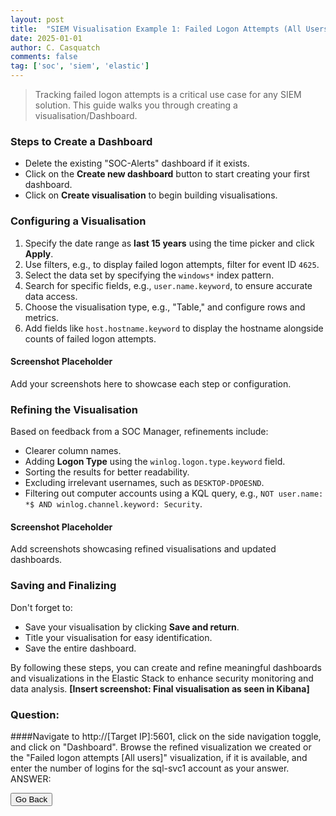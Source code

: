```yaml
---
layout: post
title:  "SIEM Visualisation Example 1: Failed Logon Attempts (All Users)"
date: 2025-01-01
author: C. Casquatch
comments: false
tag: ['soc', 'siem', 'elastic']
---
```


> Tracking failed logon attempts is a critical use case for any SIEM solution. This guide walks you through creating a visualisation/Dashboard.

### Steps to Create a Dashboard

*   Delete the existing "SOC-Alerts" dashboard if it exists.
*   Click on the **Create new dashboard** button to start creating your first dashboard.
*   Click on **Create visualisation** to begin building visualisations.

### Configuring a Visualisation

1.  Specify the date range as **last 15 years** using the time picker and click **Apply**.
2.  Use filters, e.g., to display failed logon attempts, filter for event ID `4625`.
3.  Select the data set by specifying the `windows*` index pattern.
4.  Search for specific fields, e.g., `user.name.keyword`, to ensure accurate data access.
5.  Choose the visualisation type, e.g., "Table," and configure rows and metrics.
6.  Add fields like `host.hostname.keyword` to display the hostname alongside counts of failed logon attempts.

#### Screenshot Placeholder

Add your screenshots here to showcase each step or configuration.

### Refining the Visualisation

Based on feedback from a SOC Manager, refinements include:

*   Clearer column names.
*   Adding **Logon Type** using the `winlog.logon.type.keyword` field.
*   Sorting the results for better readability.
*   Excluding irrelevant usernames, such as `DESKTOP-DPOESND`.
*   Filtering out computer accounts using a KQL query, e.g., `NOT user.name: *$ AND winlog.channel.keyword: Security`.

#### Screenshot Placeholder

Add screenshots showcasing refined visualisations and updated dashboards.

### Saving and Finalizing

Don't forget to:

*   Save your visualisation by clicking **Save and return**.
*   Title your visualisation for easy identification.
*   Save the entire dashboard.

By following these steps, you can create and refine meaningful dashboards and visualizations in the Elastic Stack to enhance security monitoring and data analysis.
**\[Insert screenshot: Final visualisation as seen in Kibana\]**

### Question:

####Navigate to http://[Target IP]:5601, click on the side navigation toggle, and click on "Dashboard". Browse the refined visualization we created or the "Failed logon attempts [All users]" visualization, if it is available, and enter the number of logins for the sql-svc1 account as your answer.
ANSWER:

<button onclick="history.back()">Go Back</button>
